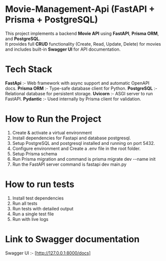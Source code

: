 # Movie-Management-Api (FastAPI + Prisma + PostgreSQL)

This project implements a backend **Movie API** using **FastAPI**, **Prisma ORM**, and **PostgreSQL**.  
It provides full **CRUD** functionality (Create, Read, Update, Delete) for movies and includes built-in **Swagger UI** for API documentation.

# Tech Stack
**FastApi**  :- Web framework with async support and automatic OpenAPI docs.
**Prisma ORM** :- Type-safe database client for Python.
**PostgreSQL** :- Relational database for persistent storage.
**Uvicorn** :- ASGI server to run FastAPI.
**Pydantic** :- Used internally by Prisma client for validation.

# How to Run the Project
1) Create & activate a virtual environment
2) Install dependencies for Fastapi and database postgresql.
3) Setup PostgreSQL and postgresql installed and running on port 5432.
4) Configure environment and Create a .env file in the root folder.
5) Setup Prisma schema 
6) Run Prisma migration and command is prisma migrate dev --name init
7) Run the FastAPI server command is fastapi dev main.py

# How to run tests
1) Install test dependencies
2) Run all tests
3) Run tests with detailed output
4) Run a single test file
5) Run with live logs

# Link to Swagger documentation
Swagger UI :- [http://127.0.0.1:8000/docs]
